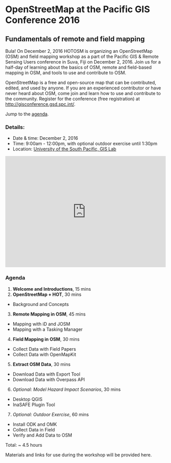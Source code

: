 # OpenStreetMap at the Pacific GIS Conference 2016
## Fundamentals of remote and field mapping

Bula! On December 2, 2016 HOTOSM is organizing an OpenStreetMap (OSM) and field mapping workshop as a part of the Pacific GIS & Remote Sensing Users conference in Suva, Fiji on December 2, 2016. Join us for a half-day of learning about the basics of OSM, remote and field-based mapping in OSM, and tools to use and contribute to OSM. 

OpenStreetMap is a free and open-source map that can be contributed, edited, and used by anyone. If you are an experienced contributor or have never heard about OSM, come join and learn how to use and contribute to the community. Register for the conference (free registration) at http://gisconference.gsd.spc.int/. 

Jump to the [agenda](#agenda).

### Details: 
  * Date & time: December 2, 2016
  * Time: 9:00am - 12:00pm, with optional outdoor exercise until 1:30pm
  * Location: [University of the South Pacific, GIS Lab](http://www.openstreetmap.org/?mlat=-18.14822&mlon=178.44420#map=19/-18.14822/178.44420&layers=H)

<iframe width="100%" height="350" frameborder="0" scrolling="no" marginheight="0" marginwidth="0" src="http://www.openstreetmap.org/export/embed.html?bbox=178.44249218702322%2C-18.149376746176873%2C178.44590127468112%2C-18.147070100631115&amp;layer=hot&amp;marker=-18.14822342720881%2C178.44419673085213"></iframe>

### Agenda

1. **Welcome and Introductions**, 15 mins
2. **OpenStreetMap + HOT**, 30 mins
  - Background and Concepts
3. **Remote Mapping in OSM**, 45 mins
  - Mapping with iD and JOSM	
  - Mapping with a Tasking Manager	
4. **Field Mapping in OSM**, 30 mins
  - Collect Data with Field Papers
  - Collect Data with OpenMapKit
5. **Extract OSM Data**, 30 mins
  - Download Data with Export Tool
  - Download Data with Overpass API
6. *Optional: Model Hazard Impact Scenarios*, 30 mins
  - Desktop QGIS
  - InaSAFE Plugin Tool
7. *Optional: Outdoor Exercise*, 60 mins
  - Install ODK and OMK
  - Collect Data in Field
  - Verify and Add Data to OSM
				 
Total: ~ 4.5 hours

Materials and links for use during the workshop will be provided here.
